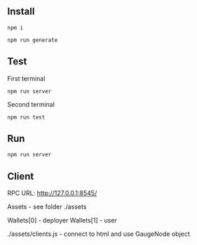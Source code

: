 ## Install

`npm i`

`npm run generate`

## Test

First terminal

`npm run server`

Second terminal

`npm run test`

## Run

`npm run server`

## Client


RPC URL: http://127.0.0.1:8545/

Assets - see folder ./assets

Wallets[0] - deployer
Wallets[1] - user

./assets/clients.js - connect to html and use GaugeNode object